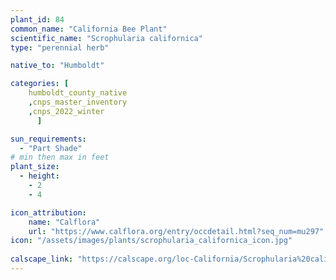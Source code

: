 ```yaml
---
plant_id: 84
common_name: "California Bee Plant"
scientific_name: "Scrophularia californica"
type: "perennial herb"

native_to: "Humboldt"

categories: [
    humboldt_county_native
    ,cnps_master_inventory
    ,cnps_2022_winter
      ]

sun_requirements:
  - "Part Shade"
# min then max in feet
plant_size:
  - height: 
    - 2
    - 4

icon_attribution: 
    name: "Calflora"
    url: "https://www.calflora.org/entry/occdetail.html?seq_num=mu297" 
icon: "/assets/images/plants/scrophularia_californica_icon.jpg"
 
calscape_link: "https://calscape.org/loc-California/Scrophularia%20californica%20(Bee%20Plant)"
---
```


